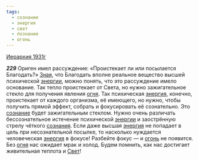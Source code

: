 ```yaml
---
tags:
  - сознание
  - энергия
  - свет
  - познание
  - огонь
---
```


[Иерархия 1931г](/agni/1931)

___229___
Ориген имел рассуждение: «Проистекает ли или посылается Благодать?» [Зная](/tag/#познание), что Благодать вполне реальное вещество высшей психической [энергии](/tag/#[энергия](/tag/#энергия)), можно понять, что это рассуждение имело основание. Так тепло проистекает от Света, но нужно зажигательное стекло для получения явления [огня](/tag/#[огонь](/tag/#огонь)). Так психическая [энергия](/tag/#энергия), конечно, проистекает от каждого организма, её имеющего, но нужно, чтобы получить прямой эффект, собрать и фокусировать её сознательно. Это [сознание](/tag/#сознание) будет зажигательным стеклом. Нужно очень различать бессознательное истечение психической [энергии](/tag/#[энергия](/tag/#энергия)) и заострённую стрелу чёткого [сознания](/tag/#сознание). Если даже высшая [энергия](/tag/#энергия) не попадает в цель при несознательной посылке, то насколько нуждается человеческая [энергия](/tag/#энергия) в фокусе! Разбейте фокус — и [огонь](/tag/#огонь) не появится. Без [огня](/tag/#[огонь](/tag/#огонь)) нас ожидает мрак и холод. Будем помнить, как нас достигает живительная теплота и [Свет](/tag/#свет)!   

